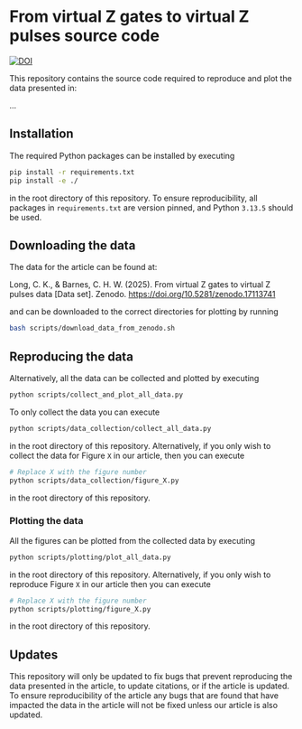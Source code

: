 # From virtual Z gates to virtual Z pulses source code

[![DOI](https://zenodo.org/badge/DOI/10.5281/zenodo.17123422.svg)](https://doi.org/10.5281/zenodo.17123422)

This repository contains the source code required to reproduce and plot the data presented in:

...

## Installation

The required Python packages can be installed by executing
```bash
pip install -r requirements.txt
pip install -e ./
```
in the root directory of this repository. To ensure reproducibility, all packages in ``requirements.txt`` are version pinned, and Python ``3.13.5`` should be used.

## Downloading the data

The data for the article can be found at:

Long, C. K., & Barnes, C. H. W. (2025). From virtual Z gates to virtual Z pulses data [Data set]. Zenodo. https://doi.org/10.5281/zenodo.17113741

and can be downloaded to the correct directories for plotting by running
```bash
bash scripts/download_data_from_zenodo.sh
```

## Reproducing the data

Alternatively, all the data can be collected and plotted by executing
```bash
python scripts/collect_and_plot_all_data.py
```

To only collect the data you can execute
```bash
python scripts/data_collection/collect_all_data.py
```
in the root directory of this repository. Alternatively, if you only wish to collect the data for Figure ``X`` in our article, then you can execute
```bash
# Replace X with the figure number
python scripts/data_collection/figure_X.py 
```
in the root directory of this repository.

### Plotting the data

All the figures can be plotted from the collected data by executing
```bash
python scripts/plotting/plot_all_data.py
```
in the root directory of this repository. Alternatively, if you only wish to reproduce Figure ``X`` in our article then you can execute
```bash
# Replace X with the figure number
python scripts/plotting/figure_X.py 
```
in the root directory of this repository.

## Updates

This repository will only be updated to fix bugs that prevent reproducing the data presented in the article, to update citations, or if the article is updated. To ensure reproducibility of the article any bugs that are found that have impacted the data in the article will not be fixed unless our article is also updated.